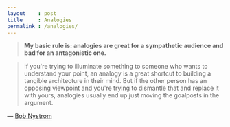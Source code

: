 ```yaml
---
layout    : post
title     : Analogies
permalink : /analogies/
---
```


> **My basic rule is: analogies are great for a sympathetic audience and bad for
> an antagonistic one.**

> If you're trying to illuminate something to someone who wants to understand
> your point, an analogy is a great shortcut to building a tangible architecture
> in their mind. But if the other person has an opposing viewpoint and you're
> trying to dismantle that and replace it with yours, analogies usually end up
> just moving the goalposts in the argument.

&mdash; [Bob Nystrom](https://news.ycombinator.com/item?id=30210263)
